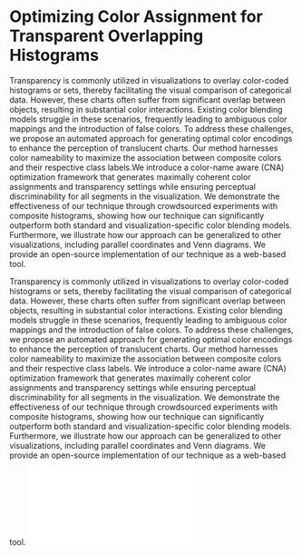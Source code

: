 # Optimizing Color Assignment for Transparent Overlapping Histograms
Transparency is commonly utilized in visualizations to overlay color-coded histograms or sets, thereby facilitating the visual comparison of categorical data. However, these charts often suffer from significant overlap between objects, resulting in substantial color interactions. Existing color blending models struggle in these scenarios, frequently leading to ambiguous color mappings and the introduction of false colors. To address these challenges, we propose an automated approach for generating optimal color encodings to enhance the perception of translucent charts. Our method harnesses color nameability to maximize the association between composite colors and their respective class labels.We introduce a color-name aware (CNA) optimization framework that generates maximally coherent color assignments and transparency settings while ensuring perceptual discriminability for all segments in the visualization. We demonstrate the effectiveness of our technique through crowdsourced experiments with composite histograms, showing how our technique can significantly outperform both standard and visualization-specific color blending models. Furthermore, we illustrate how our approach can be generalized to other visualizations, including parallel coordinates and Venn diagrams. We provide an open-source implementation of our technique as a web-based tool.

Transparency is commonly utilized in visualizations to overlay color-coded histograms or sets, thereby facilitating the visual comparison of categorical data. However, these charts often suffer from significant overlap between objects, resulting in substantial color interactions. Existing color blending models struggle in these scenarios, frequently leading to ambiguous color mappings and the introduction of false colors. To address these challenges, we propose an automated approach for generating optimal color encodings to enhance the perception of translucent charts. Our method harnesses color nameability to maximize the association between composite colors and their respective class labels. We introduce a color-name aware (CNA) optimization framework that generates maximally coherent color assignments and transparency settings while ensuring perceptual discriminability for all segments in the visualization. We demonstrate the effectiveness of our technique through crowdsourced experiments with composite histograms, showing how our technique can significantly outperform both standard and visualization-specific color blending models. Furthermore, we illustrate how our approach can be generalized to other visualizations, including parallel coordinates and Venn diagrams. We provide an open-source implementation of our technique as a web-based tool.
![the result of optimization](teaser.pdf)
